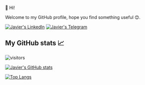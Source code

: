 👋 Hi!

Welcome to my GitHub profile, hope you find something useful 😊.

[![Javier's LinkedIn](https://img.shields.io/badge/LinkedIn-0077B5?style=for-the-badge&logo=linkedin&logoColor=white)](https://it.linkedin.com/in/https://www.linkedin.com/in/javivilladamigo)
[![Javier's Telegram](https://img.shields.io/badge/Telegram-2CA5E0?style=for-the-badge&logo=telegram&logoColor=white)](https://t.me/javivilladamigo)

<!---
javivilladamigo/javivilladamigo is a ✨ special ✨ repository because its `README.md` (this file) appears on your GitHub profile.
You can click the Preview link to take a look at your changes.
--->
## My GitHub stats 📈 
![visitors](https://shields-io-visitor-counter.herokuapp.com/badge?page=javivilladamigo&label=Visitors&labelColor=000000&logo=GitHub&logoColor=FFFFFF&color=1D70B8&style=for-the-badge)

[![Javier's GitHub stats](https://github-readme-stats.vercel.app/api?username=javivilladamigo&count_private=true&show_icons=true&theme=radical)](https://github.com/anuraghazra/github-readme-stats)

[![Top Langs](https://github-readme-stats.vercel.app/api/top-langs/?username=javivilladamigo&theme=radical)](https://github.com/anuraghazra/github-readme-stats)

